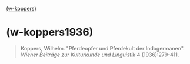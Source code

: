 [(w-koppers)]((w-koppers).md)
# (w-koppers1936)
> Koppers, Wilhelm. "Pferdeopfer und Pferdekult der Indogermanen". *Wiener Beiträge zur Kulturkunde und Linguistik* 4 (1936):279-411.